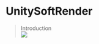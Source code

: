 # UnitySoftRender

> Introduction<br>
![](https://github.com/yqlizeao/UnitySoftRender/blob/master/TestCaptureFunction.png)
      